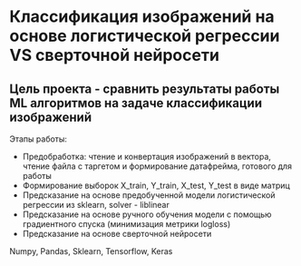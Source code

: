 # Классификация изображений на основе логистической регрессии VS сверточной нейросети

## Цель проекта - сравнить результаты работы ML алгоритмов на задаче классификации изображений

Этапы работы: 
- Предобработка: чтение и конвертация изображений в вектора, чтение файла с таргетом и формирование датафрейма, готового для работы
- Формирование выборок X_train, Y_train, X_test, Y_test в виде матриц
- Предсказание на основе предобученной модели логистической регрессии из sklearn, solver - liblinear
- Предсказание на основе ручного обучения модели с помощью градиентного спуска (минимизация метрики logloss)
- Предсказание на основе сверточной нейросети

 Numpy, Pandas,  Sklearn, Tensorflow, Keras
